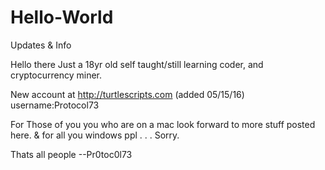 # Hello-World
Updates &amp; Info

Hello there 
 Just a 18yr old self taught/still learning coder,
 and cryptocurrency miner.
 
 New account at http://turtlescripts.com (added 05/15/16)
 username:Protocol73
 
 For Those of you you who are on a mac look forward to more stuff posted here.
 & for all you windows ppl . . . Sorry.
 
 Thats all people
--Pr0toc0l73
